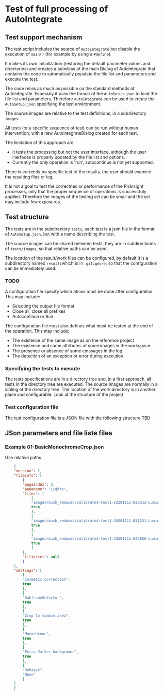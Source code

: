 # Test of full processing of AutoIntegrate


## Test support mechanism

The test script includes the source of `AutoIntegrate` but disable the execution of `main()` (for example by using a `#define`).

It makes its own initialization (restoring the default parameter values and directories) and
creates a subclass of the main Dialog of AutoIntegrate that contains the code to automatically populate the file list and
parameters and execute the test.

The code relies as much as possible on the standard methods of AutoIntegrate. Especialy it uses the format of the
`AutoSetup.json` to load the file list and parameters. 
Therefore `AutoIntegrate` can be used to create the `AutoSetup.json` specifying the test environment.

The source images are relative to the test definitions, in a subdirectory `images`.

All tests (or a specific sequence of test) can be run without human intervention, with a new AutoIntegrateDialog
created for each test.

The limitation of this approach are

- It tests the processing but not the user interface, although the user inerfaces
is properly updated by the file list and options.
- Currently the only operation is 'run', autocontinue is not yet supported.

There is currently no specific test of the results, the user should examine the resulting files or log.

It is not a goal to test the correctnes or performance of the PixInsight processes, only that the proper sequence of
operations is successfuly applied. Therefore the images of the testing set can be small and the set may include few exposures.

## Test structure

The tests are in the subdirectory `tests`, each test is a json file in the format of `AutoSetup.json`, but with a name
describing the test.

The source images can be shared between tests, they are in subdirectories of `tests/images`, so that relative paths can be used.

The location of the result/work files can be configured, by default it is a subdirectory named `results`which is in
`.gitignore`,  so that the configuration can be immediately used.


### TODO

A configuration file specify which ations must be done after configuration. This may include:

- Selecting the output file format.
- Close all, close all prefixes
- Autocontinue or Run

The configuration file must also defines what must be tested at the end of the operation. This may include:

- The existence of the same image as on the reference project
- The existence and some attributes of some images in the workspace
- The presence or absence of some emssages in the log
- The detection of an exception or error during execution.

### Specifying the tests to execute

The tests specifications are in a directory tree and, in a first approach, all tests in the directory tree are executed.
The source images are normally in a sibling of the directory tree.
The location of the work directory is in another place and configurable.
Look at the structure of the project

### Test configuration file

The test configuration file is a JSON file with the following structure TBD

## JSon parameters and file liste files


### Example 01-BasicMonochromeCrop.json

Use relative paths

```json
    {
    "version": 2,
    "fileinfo": [
        {
        "pageindex": 0,
        "pagename": "Lights",
        "files": [
            [
            "images/much_reduced/calibrated-test1-20201111-020312-Luminance-BIN2-W-300-001.fit",
            true
            ],
            [
            "images/much_reduced/calibrated-test1-20201111-031231-Luminance-BIN2-W-300-009.fit",
            true
            ],
            [
            "images/much_reduced/calibrated-test1-20201111-045850-Luminance-BIN2-W-300-010.fit",
            true
            ]
        ],
        "filterset": null
        }
    ],
    "settings": [
        [
        "Cosmetic correction",
        true
        ],
        [
        "SubframeSelector",
        true
        ],
        [
        "Crop to common area",
        true
        ],
        [
        "Monochrome",
        true
        ],
        [
        "Extra Darker background",
        true
        ],
        [
        "Debayer",
        "None"
        ]
    ]
    }
```